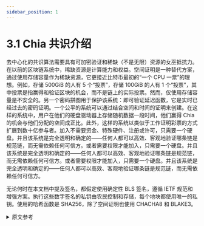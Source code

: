 ```yaml
---
sidebar_position: 1
---
```


# 3.1 Chia 共识介绍

去中心化的共识算法需要具有可加密验证和稀缺（不是无限）资源的女巫抵抗力。在以前的区块链系统中，稀缺资源是计算能力和权益。空间证明是一种替代方案，通过使用存储容量作为稀缺资源，它更接近比特币最初的“一个 CPU 一票”的理想。例如，存储 500GiB 的人有 5 个“投票”，存储 100GiB 的人有 1 个“投票”，其中投票是指赢得和验证区块的机会，而不是链上的实际投票。然而，仅使用存储容量是不安全的。另一个密码拼图用于保护该系统：即可验证延迟函数，它是实时已经过去的密码证明。一个公平的系统可以通过结合空间和时间的证明来创建。在这样的系统中，用户在他们的硬盘驱动器上存储随机数据一段时间，他们赢得 Chia 的机会与他们分配的空间成正比。此外，这样的系统以类似于工作证明彩票的方式扩展到数十亿参与者。加入不需要资金、特殊硬件、注册或许可，只需要一个硬盘。并且该系统是完全透明和确定的——任何人都可以高效、客观地验证哪条链是规范链，而无需依赖任何可信方。或者需要权限才能加入，只需要一个硬盘。并且该系统是完全透明和确定的——任何人都可以高效、客观地验证哪条链是规范链，而无需依赖任何可信方。或者需要权限才能加入，只需要一个硬盘。并且该系统是完全透明和确定的——任何人都可以高效、客观地验证哪条链是规范链，而无需依赖任何可信方。

无论何时在本文档中提及签名，都假定使用确定性 BLS 签名，遵循 IETF 规范和增强方案。执行这些数字签名的私钥由农民控制和存储，每个地块都使用唯一的私钥。使用的哈希函数是 SHA256，除了空间证明也使用 CHACHA8 和 BLAKE3。


<details>
<summary>原文参考</summary>

> Chia Consensus Introduction

Decentralized consensus algorithms require Sybil resistance with a resource that is cryptographically verifiable and scarce (not infinite).
In previous blockchain systems the scarce resources have been computing power and stake.
Proof of space is an alternative that comes much closer to Bitcoin’s original 
ideal of “one cpu one vote” by using storage capacity as the scarce resource.
For example, someone storing 500GiB has 5 “votes,” someone storing 100GiB has 1 “vote”, where a vote refers to a chance to win and validate a block, not an actual vote on-chain.
Using only storage capacity however, is not secure.
One other cryptographic puzzle piece is used to secure this system: namely a verifiable delay function, which is a cryptographic proof that real time has passed.
A fair system can be created by combining proofs of space and time.
In such a system, users store random-looking data on their hard drives for periods of time and their chance to win Chia is proportional to their allocated space.
Furthermore, such a system scales to billions of participants in a similar way to the proof of work lottery.
No funds, special hardware, registration, or permission is required to join, only a hard drive.
And the system is completely transparent and deterministic -- anyone can efficiently and objectively verify which chain is the canonical one, without relying on any trusted parties.


Whenever signatures are referred to in this document, it is assumed that a deterministic BLS signature is used, following the IETF specification with the Augmented scheme.
The private keys performing these digital signatures are controlled and stored by the farmers, and a unique private key is used for each plot.
The hash function used is SHA256, except for the proofs of space which also use CHACHA8 and BLAKE3.

</details>
